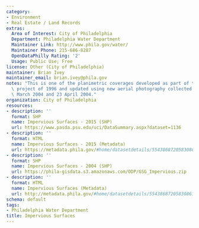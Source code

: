 ```yaml
---
category:
- Environment
- Real Estate / Land Records
extras:
  Area of Interest: City of Philadelphia
  Department: Philadelphia Water Department
  Maintainer Link: http://www.phila.gov/water/
  Maintainer Phone: 215-686-8287
  OpenDataPhilly Rating: '2'
  Usage: Public Use; Free
license: Other (City of Philadelphia)
maintainer: Brian Ivey
maintainer_email: brian.ivey@phila.gov
notes: "This is one of the planimetric coverages developed as part of the aerial survey\
  \ project of 1996 and updated using new aerial photography collected between 25\
  \ March 2004 and 23 April 2004."
organization: City of Philadelphia
resources:
- description: ''
  format: SHP
  name: Impervious Surfaces - 2015 (SHP)
  url: https://www.pasda.psu.edu/uci/DataSummary.aspx?dataset=1136
- description: ''
  format: HTML
  name: Impervious Surfaces - 2015 (Metadata)
  url: https://metadata.phila.gov/#home/datasetdetails/5543868720583086178c4f88/representationdetails/5d1ce304e72d1c0010679a8b/
- description: ''
  format: SHP
  name: Impervious Surfaces - 2004 (SHP)
  url: https://phila-gisdata.s3.amazonaws.com/ODP/GSG_Impervious.zip
- description: ''
  format: HTML
  name: Impervious Surfaces (Metadata)
  url: http://metadata.phila.gov/#home/datasetdetails/5543868720583086178c4f88/representationdetails/55438ada9b989a05172d0d91/
schema: default
tags:
- Philadelphia Water Department
title: Impervious Surfaces
---
```

